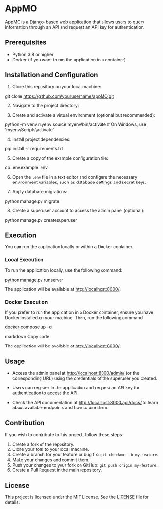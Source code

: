 # AppMO

AppMO is a Django-based web application that allows users to query information through an API and request an API key for authentication.

## Prerequisites
- Python 3.8 or higher
- Docker (if you want to run the application in a container)

## Installation and Configuration

1. Clone this repository on your local machine:

git clone https://github.com/yourusername/appMO.git



2. Navigate to the project directory:


3. Create and activate a virtual environment (optional but recommended):

python -m venv myenv
source myenv/bin/activate # On Windows, use 'myenv\Scripts\activate'



4. Install project dependencies:

pip install -r requirements.txt


5. Create a copy of the example configuration file:

cp .env.example .env


6. Open the `.env` file in a text editor and configure the necessary environment variables, such as database settings and secret keys.

7. Apply database migrations:

python manage.py migrate



8. Create a superuser account to access the admin panel (optional):

python manage.py createsuperuser


## Execution

You can run the application locally or within a Docker container.

### Local Execution

To run the application locally, use the following command:

python manage.py runserver


The application will be available at [http://localhost:8000/](http://localhost:8000/).

### Docker Execution

If you prefer to run the application in a Docker container, ensure you have Docker installed on your machine. Then, run the following command:

docker-compose up -d

markdown
Copy code

The application will be available at [http://localhost:8000/](http://localhost:8000/).

## Usage

- Access the admin panel at [http://localhost:8000/admin/](http://localhost:8000/admin/) (or the corresponding URL) using the credentials of the superuser you created.

- Users can register in the application and request an API key for authentication to access the API.

- Check the API documentation at [http://localhost:8000/api/docs/](http://localhost:8000/api/docs/) to learn about available endpoints and how to use them.

## Contribution

If you wish to contribute to this project, follow these steps:

1. Create a fork of the repository.
2. Clone your fork to your local machine.
3. Create a branch for your feature or bug fix: `git checkout -b my-feature`.
4. Make your changes and commit them.
5. Push your changes to your fork on GitHub: `git push origin my-feature`.
6. Create a Pull Request in the main repository.

## License

This project is licensed under the MIT License. See the [LICENSE](LICENSE) file for details.